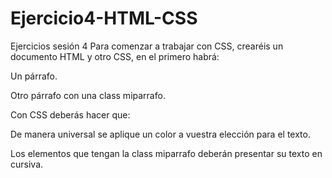 # Ejercicio4-HTML-CSS

Ejercicios sesión 4
Para comenzar a trabajar con CSS, crearéis un documento HTML y otro CSS, en el primero habrá:



Un párrafo.

Otro párrafo con una class miparrafo.


Con CSS deberás hacer que:



De manera universal se aplique un color a vuestra elección para el texto.

Los elementos que tengan la class miparrafo deberán presentar su texto en cursiva.

